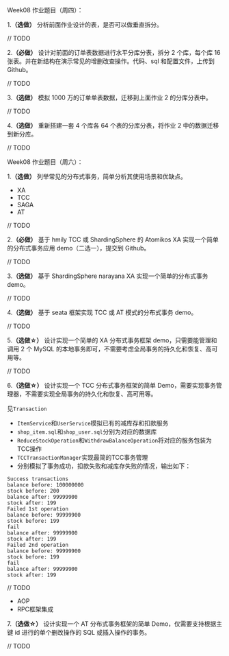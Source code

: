 Week08 作业题目（周四）：

1.**（选做）** 分析前面作业设计的表，是否可以做垂直拆分。

// TODO

2.**（必做）** 设计对前面的订单表数据进行水平分库分表，拆分 2 个库，每个库 16 张表。并在新结构在演示常见的增删改查操作。代码、sql 和配置文件，上传到 Github。

// TODO

3.**（选做）** 模拟 1000 万的订单单表数据，迁移到上面作业 2 的分库分表中。

// TODO

4.**（选做）** 重新搭建一套 4 个库各 64 个表的分库分表，将作业 2 中的数据迁移到新分库。

// TODO

Week08 作业题目（周六）：

1.**（选做）** 列举常见的分布式事务，简单分析其使用场景和优缺点。

* XA
* TCC
* SAGA
* AT

// TODO

2.**（必做）** 基于 hmily TCC 或 ShardingSphere 的 Atomikos XA 实现一个简单的分布式事务应用 demo（二选一），提交到 Github。

// TODO

3.**（选做）** 基于 ShardingSphere narayana XA 实现一个简单的分布式事务 demo。

// TODO

4.**（选做）** 基于 seata 框架实现 TCC 或 AT 模式的分布式事务 demo。

// TODO

5.**（选做☆）** 设计实现一个简单的 XA 分布式事务框架 demo，只需要能管理和调用 2 个 MySQL 的本地事务即可，不需要考虑全局事务的持久化和恢复、高可用等。

// TODO

6.**（选做☆）** 设计实现一个 TCC 分布式事务框架的简单 Demo，需要实现事务管理器，不需要实现全局事务的持久化和恢复、高可用等。

见`Transaction`

* `ItemService`和`UserService`模拟已有的减库存和扣款服务
* `shop_item.sql`和`shop_user.sql`分别为对应的数据库
* `ReduceStockOperation`和`WithdrawBalanceOperation`将对应的服务包装为TCC操作
* `TCCTransactionManager`实现最简的TCC事务管理
* 分别模拟了事务成功，扣款失败和减库存失败的情况，输出如下：

```
Success transactions
balance before: 100000000
stock before: 200
balance after: 99999900
stock after: 199
Failed 1st operation
balance before: 99999900
stock before: 199
fail
balance after: 99999900
stock after: 199
Failed 2nd operation
balance before: 99999900
stock before: 199
fail
balance after: 99999900
stock after: 199
```

// TODO
* AOP
* RPC框架集成

7.**（选做☆）** 设计实现一个 AT 分布式事务框架的简单 Demo，仅需要支持根据主键 id 进行的单个删改操作的 SQL 或插入操作的事务。

// TODO
